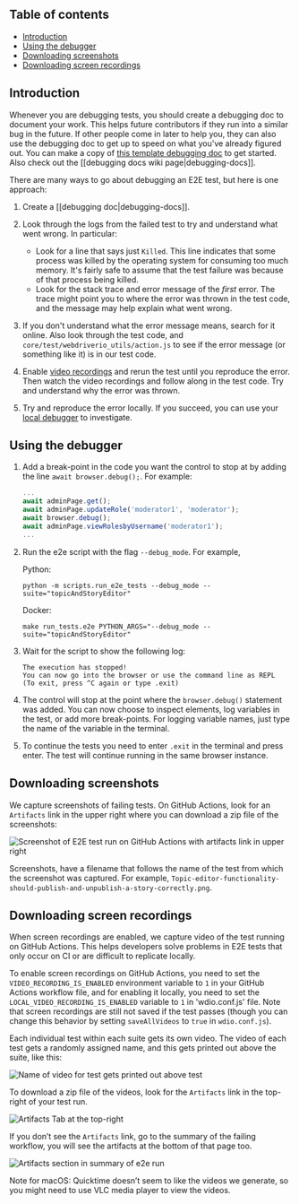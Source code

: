 ## Table of contents

* [Introduction](#introduction)
* [Using the debugger](#using-the-debugger)
* [Downloading screenshots](#downloading-screenshots)
* [Downloading screen recordings](#downloading-screen-recordings)

## Introduction

Whenever you are debugging tests, you should create a debugging doc to document your work. This helps future contributors if they run into a similar bug in the future. If other people come in later to help you, they can also use the debugging doc to get up to speed on what you've already figured out. You can make a copy of [this template debugging doc](https://docs.google.com/document/d/1qRbvKjJ0A7NPVK8g6XJNISMx_6BuepoCL7F2eIfrGqM/edit?usp=sharing) to get started. Also check out the [[debugging docs wiki page|debugging-docs]].

There are many ways to go about debugging an E2E test, but here is one approach:

1. Create a [[debugging doc|debugging-docs]].
2. Look through the logs from the failed test to try and understand what went wrong. In particular:

   * Look for a line that says just `Killed`. This line indicates that some process was killed by the operating system for consuming too much memory. It's fairly safe to assume that the test failure was because of that process being killed.
   * Look for the stack trace and error message of the _first_ error. The trace might point you to where the error was thrown in the test code, and the message may help explain what went wrong.

3. If you don't understand what the error message means, search for it online. Also look through the test code,  and `core/test/webdriverio_utils/action.js` to see if the error message (or something like it) is in our test code.

4. Enable  [video recordings](#downloading-screen-recordings) and rerun the test until you reproduce the error. Then watch the video recordings and follow along in the test code. Try and understand why the error was thrown.

5. Try and reproduce the error locally. If you succeed, you can use your [local debugger](#using-the-debugger) to investigate.

## Using the debugger

1. Add a break-point in the code you want the control to stop at by adding the line `await browser.debug();`. For example:

   ```js
   ...
   await adminPage.get();
   await adminPage.updateRole('moderator1', 'moderator');
   await browser.debug();
   await adminPage.viewRolesbyUsername('moderator1');
   ...
   ```

2. Run the e2e script with the flag `--debug_mode`. For example,

   Python:
   ```console
   python -m scripts.run_e2e_tests --debug_mode --suite="topicAndStoryEditor"
   ```

   Docker:
   ```console
   make run_tests.e2e PYTHON_ARGS="--debug_mode --suite="topicAndStoryEditor"
   ```

3. Wait for the script to show the following log:

   ```text
   The execution has stopped!
   You can now go into the browser or use the command line as REPL
   (To exit, press ^C again or type .exit)
   ```

4. The control will stop at the point where the `browser.debug()` statement was added. You can now choose to inspect elements, log variables in the test, or add more break-points.
For logging variable names, just type the name of the variable in the terminal.

5. To continue the tests you need to enter `.exit` in the terminal and press enter. The test will continue running in the same browser instance.

## Downloading screenshots

We capture screenshots of failing tests. On GitHub Actions, look for an `Artifacts` link in the upper right where you can download a zip file of the screenshots:

![Screenshot of E2E test run on GitHub Actions with artifacts link in upper right](images/githubActionsArtifacts.png)

Screenshots, have a filename that follows the name of the test from which the screenshot was captured. For example, `Topic-editor-functionality-should-publish-and-unpublish-a-story-correctly.png`.

## Downloading screen recordings

When screen recordings are enabled, we capture video of the test running on GitHub Actions. This helps developers solve problems in E2E tests that only occur on CI or are difficult to replicate locally.

To enable screen recordings on GitHub Actions, you need to set the `VIDEO_RECORDING_IS_ENABLED` environment variable to `1` in your GitHub Actions workflow file, and for enabling it locally, you need to set the `LOCAL_VIDEO_RECORDING_IS_ENABLED` variable to `1` in 'wdio.conf.js' file. Note that screen recordings are still not saved if the test passes (though you can change this behavior by setting `saveAllVideos` to `true` in `wdio.conf.js`).

Each individual test within each suite gets its own video.  The video of each test gets a randomly assigned name, and this gets printed out above the suite, like this:

![Name of video for test gets printed out above test](https://user-images.githubusercontent.com/52176783/118647333-486cf180-b7f2-11eb-999b-9edbbb89b5a7.png)

To download a zip file of the videos, look for the `Artifacts` link in the top-right of your test run.

![Artifacts Tab at the top-right](https://user-images.githubusercontent.com/52176783/118647397-5a4e9480-b7f2-11eb-868a-ea5b0058f378.png)

If you don’t see the `Artifacts` link, go to the summary of the failing workflow, you will see the artifacts at the bottom of that page too.

![Artifacts section in summary of e2e run](images/githubVideoArtifacts.png)

Note for macOS: Quicktime doesn’t seem to like the videos we generate, so you might need to use VLC media player to view the videos.

